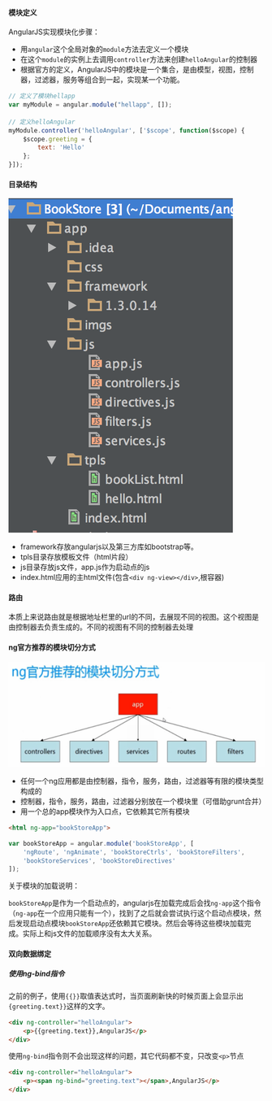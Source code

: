 #### 模块定义

AngularJS实现模块化步骤：
* 用`angular`这个全局对象的`module`方法去定义一个模块
* 在这个`module`的实例上去调用`controller`方法来创建`helloAngular`的控制器
* 根据官方的定义，AngularJS中的模块是一个集合，是由模型，视图，控制器，过滤器，服务等组合到一起，实现某一个功能。

```javascript
// 定义了模块hellapp
var myModule = angular.module("hellapp", []);

// 定义helloAngular
myModule.controller('helloAngular', ['$scope', function($scope) {
    $scope.greeting = {
        text: 'Hello'
    };
}]);
```

#### 目录结构

![Image](https://github.com/ttian226/learn_angularjs/blob/master/imgs/ng-file-list.png)

* framework存放angularjs以及第三方库如bootstrap等。
* tpls目录存放模板文件（html片段）
* js目录存放js文件，app.js作为启动点的js
* index.html应用的主html文件(包含`<div ng-view></div>`,根容器)

#### 路由

本质上来说路由就是根据地址栏里的url的不同，去展现不同的视图。这个视图是由控制器去负责生成的。不同的视图有不同的控制器去处理

#### ng官方推荐的模块切分方式

![Image](https://github.com/ttian226/learn_angularjs/blob/master/imgs/ng-modules.png)

* 任何一个ng应用都是由控制器，指令，服务，路由，过滤器等有限的模块类型构成的
* 控制器，指令，服务，路由，过滤器分别放在一个模块里（可借助grunt合并）
* 用一个总的app模块作为入口点，它依赖其它所有模块

```html
<html ng-app="bookStoreApp">
```

```javascript
var bookStoreApp = angular.module('bookStoreApp', [
    'ngRoute', 'ngAnimate', 'bookStoreCtrls', 'bookStoreFilters',
    'bookStoreServices', 'bookStoreDirectives'
]);
```
关于模块的加载说明：

`bookStoreApp`是作为一个启动点的，angularjs在加载完成后会找`ng-app`这个指令（`ng-app`在一个应用只能有一个），找到了之后就会尝试执行这个启动点模块，然后发现启动点模块`bookStoreApp`还依赖其它模块。然后会等待这些模块加载完成。实际上和js文件的加载顺序没有太大关系。

#### 双向数据绑定

##### 使用ng-bind指令

之前的例子，使用`{{}}`取值表达式时，当页面刷新快的时候页面上会显示出`{greeting.text}}`这样的文字。

```html
<div ng-controller="helloAngular">
    <p>{{greeting.text}},AngularJS</p>
</div>
```

使用`ng-bind`指令则不会出现这样的问题，其它代码都不变，只改变`<p>`节点

```html
<div ng-controller="helloAngular">
    <p><span ng-bind="greeting.text"></span>,AngularJS</p>
</div>
```


